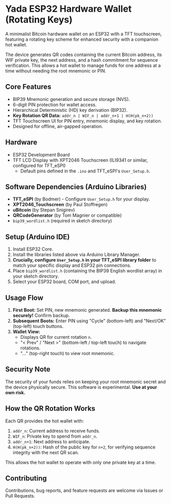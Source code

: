 # Yada ESP32 Hardware Wallet (Rotating Keys)

A minimalist Bitcoin hardware wallet on an ESP32 with a TFT touchscreen, featuring a rotating key scheme for enhanced security with a companion hot wallet.

The device generates QR codes containing the current Bitcoin address, its WIF private key, the next address, and a hash commitment for sequence verification. This allows a hot wallet to manage funds for one address at a time without needing the root mnemonic or PIN.

## Core Features

*   BIP39 Mnemonic generation and secure storage (NVS).
*   6-digit PIN protection for wallet access.
*   Hierarchical Deterministic (HD) key derivation (BIP32).
*   **Key Rotation QR Data:** `addr_n | WIF_n | addr_n+1 | H(H(pk_n+2))`
*   TFT Touchscreen UI for PIN entry, mnemonic display, and key rotation.
*   Designed for offline, air-gapped operation.

## Hardware

*   ESP32 Development Board
*   TFT LCD Display with XPT2046 Touchscreen (ILI9341 or similar, configured for TFT_eSPI)
    *   Default pins defined in the `.ino` and TFT_eSPI's `User_Setup.h`.

## Software Dependencies (Arduino Libraries)

*   **TFT_eSPI** (by Bodmer) - Configure `User_Setup.h` for your display.
*   **XPT2046_Touchscreen** (by Paul Stoffregen)
*   **uBitcoin** (by Stepan Snigirev)
*   **QRCodeGenerator** (by Tom Magnier or compatible)
*   `bip39_wordlist.h` (required in sketch directory)

## Setup (Arduino IDE)

1.  Install ESP32 Core.
2.  Install the libraries listed above via Arduino Library Manager.
3.  **Crucially, configure `User_Setup.h` in your TFT_eSPI library folder** to match your specific display and ESP32 pin connections.
4.  Place `bip39_wordlist.h` (containing the BIP39 English wordlist array) in your sketch directory.
5.  Select your ESP32 board, COM port, and upload.

## Usage Flow

1.  **First Boot:** Set PIN, new mnemonic generated. **Backup this mnemonic securely!** Confirm backup.
2.  **Subsequent Boots:** Enter PIN using "Cycle" (bottom-left) and "Next/OK" (top-left) touch buttons.
3.  **Wallet View:**
    *   Displays QR for current rotation `n`.
    *   "< Prev" / "Next >" (bottom-left / top-left touch) to navigate rotations.
    *   "..." (top-right touch) to view root mnemonic.

## Security Note

The security of your funds relies on keeping your root mnemonic secret and the device physically secure. This software is experimental. **Use at your own risk.**

## How the QR Rotation Works

Each QR provides the hot wallet with:
1.  `addr_n`: Current address to receive funds.
2.  `WIF_n`: Private key to spend from `addr_n`.
3.  `addr_n+1`: Next address to anticipate.
4.  `H(H(pk_n+2))`: Hash of the public key for `n+2`, for verifying sequence integrity with the next QR scan.

This allows the hot wallet to operate with only one private key at a time.

## Contributing

Contributions, bug reports, and feature requests are welcome via Issues or Pull Requests.

